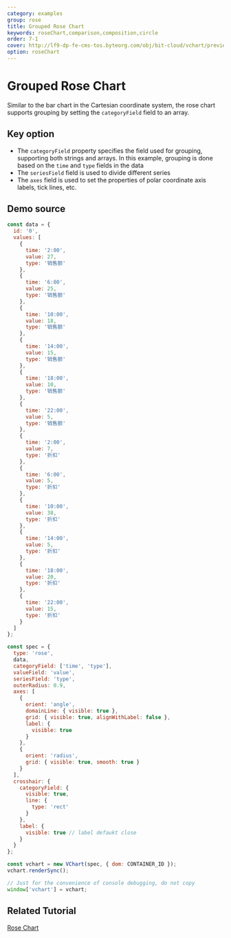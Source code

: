 ```yaml
---
category: examples
group: rose
title: Grouped Rose Chart
keywords: roseChart,comparison,composition,circle
order: 7-1
cover: http://lf9-dp-fe-cms-tos.byteorg.com/obj/bit-cloud/vchart/preview/rose-chart/rose-grouped.png
option: roseChart
---
```


# Grouped Rose Chart

Similar to the bar chart in the Cartesian coordinate system, the rose chart supports grouping by setting the `categoryField` field to an array.

## Key option

- The `categoryField` property specifies the field used for grouping, supporting both strings and arrays. In this example, grouping is done based on the `time` and `type` fields in the data
- The `seriesField` field is used to divide different series
- The `axes` field is used to set the properties of polar coordinate axis labels, tick lines, etc.

## Demo source

```javascript livedemo
const data = {
  id: '0',
  values: [
    {
      time: '2:00',
      value: 27,
      type: '销售额'
    },
    {
      time: '6:00',
      value: 25,
      type: '销售额'
    },
    {
      time: '10:00',
      value: 18,
      type: '销售额'
    },
    {
      time: '14:00',
      value: 15,
      type: '销售额'
    },
    {
      time: '18:00',
      value: 10,
      type: '销售额'
    },
    {
      time: '22:00',
      value: 5,
      type: '销售额'
    },
    {
      time: '2:00',
      value: 7,
      type: '折扣'
    },
    {
      time: '6:00',
      value: 5,
      type: '折扣'
    },
    {
      time: '10:00',
      value: 38,
      type: '折扣'
    },
    {
      time: '14:00',
      value: 5,
      type: '折扣'
    },
    {
      time: '18:00',
      value: 20,
      type: '折扣'
    },
    {
      time: '22:00',
      value: 15,
      type: '折扣'
    }
  ]
};

const spec = {
  type: 'rose',
  data,
  categoryField: ['time', 'type'],
  valueField: 'value',
  seriesField: 'type',
  outerRadius: 0.9,
  axes: [
    {
      orient: 'angle',
      domainLine: { visible: true },
      grid: { visible: true, alignWithLabel: false },
      label: {
        visible: true
      }
    },
    {
      orient: 'radius',
      grid: { visible: true, smooth: true }
    }
  ],
  crosshair: {
    categoryField: {
      visible: true,
      line: {
        type: 'rect'
      }
    },
    label: {
      visible: true // label defaukt close
    }
  }
};

const vchart = new VChart(spec, { dom: CONTAINER_ID });
vchart.renderSync();

// Just for the convenience of console debugging, do not copy
window['vchart'] = vchart;
```

## Related Tutorial

[Rose Chart](link)
